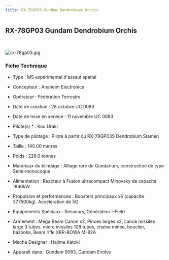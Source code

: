 ```yaml
---
title: RX-78GP03 Gundam Dendrobium Orchis
---
```


RX-78GP03 Gundam Dendrobium Orchis
----------------------------------


 


![rx-78gp03.jpg](/images/stories/saga/gundam0083/images/mechas/rx-78gp03.jpg)


### Fiche Technique


- Type : MS expérimental d'assaut spatial  
- Concepteur : Anaheim Electronics  
- Opérateur : Fédération Terrestre  
- Date de création : 28 octobre UC 0083  
- Date de mise en service : 11 novembre UC 0083  
- Pilote(s) * : Kou Uraki  
- Type de pilotage : Piloté à partir du RX-78GP03S Dendrobium Stamen  
- Taille : 140.00 mètres  
- Poids : 226.0 tonnes  
- Matériaux du blindage : Alliage rare de Gundarium, construction de type Semi-monocoque  
- Alimentation : Reacteur à Fusion ultracompact Minovsky de capacité 1860kW  
- Propulsion et performances : Boosters principaux x6 (capacité 377500kg). Acceleration de 5G  
- Equipements Spéciaux : Senseurs, Générateur I-Field  
- Armement : Mega Beam Canon x2, Pinces larges x2, Lance missiles large 3 tubes, micro missiles 108 tubes, chaîne minée, bouclier, bazooka, Beam rifle XBR-BOWA M-82A  
  
  
- Mecha Designer : Hajime Katoki  
- Apparaît dans : Gundam 0083, Gundam Evolve

